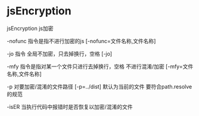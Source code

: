 # jsEncryption
jsEncryption js加密

-nofunc 指令是指不进行加密的js [-nofunc=文件名称,文件名称]

-jo 指令 全局不加密，只去掉换行，空格 [-jo]

-mfy 指令是指对某一个文件只进行去掉换行，空格 不进行混淆/加密 [-mfy=文件名称,文件名称]

-p 对要加密/混淆的文件路径 [-p=../dist] 默认为当前的文件 要符合path.resolve的规范

-isER 当执行代码中报错时是否恢复以加密/混淆的文件
